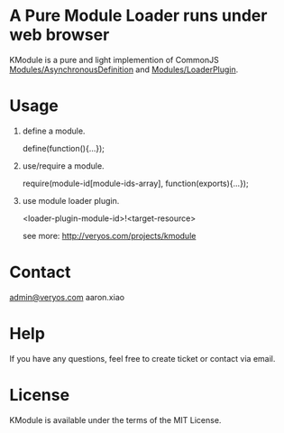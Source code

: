 # A Pure Module Loader runs under web browser

KModule is a pure and light implemention of CommonJS <a href="" target="_blank">Modules/AsynchronousDefinition</a> and <a href="" target="_blank">Modules/LoaderPlugin</a>.

# Usage

1. define a module.

	define(function(){...});

2. use/require a module.

	require(module-id[module-ids-array], function(exports){...});

3. use module loader plugin.

	&lt;loader-plugin-module-id&gt;!&lt;target-resource&gt;

	see more: <a href="http://veryos.com/projects/kmodule" target="_blank">http://veryos.com/projects/kmodule</a>

# Contact

admin@veryos.com aaron.xiao

# Help

If you have any questions, feel free to create ticket or contact via email.

# License

KModule is available under the terms of the MIT License.
